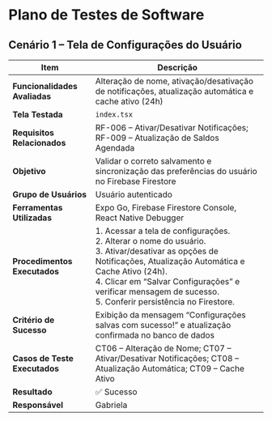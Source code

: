 # Plano de Testes de Software

## Cenário 1 – Tela de Configurações do Usuário

| **Item** | **Descrição** |
|-----------|----------------|
| **Funcionalidades Avaliadas** | Alteração de nome, ativação/desativação de notificações, atualização automática e cache ativo (24h) |
| **Tela Testada** | `index.tsx` |
| **Requisitos Relacionados** | RF-006 – Ativar/Desativar Notificações; RF-009 – Atualização de Saldos Agendada |
| **Objetivo** | Validar o correto salvamento e sincronização das preferências do usuário no Firebase Firestore |
| **Grupo de Usuários** | Usuário autenticado |
| **Ferramentas Utilizadas** | Expo Go, Firebase Firestore Console, React Native Debugger |
| **Procedimentos Executados** | 1. Acessar a tela de configurações.<br>2. Alterar o nome do usuário.<br>3. Ativar/desativar as opções de Notificações, Atualização Automática e Cache Ativo (24h).<br>4. Clicar em “Salvar Configurações” e verificar mensagem de sucesso.<br>5. Conferir persistência no Firestore. |
| **Critério de Sucesso** | Exibição da mensagem “Configurações salvas com sucesso!” e atualização confirmada no banco de dados |
| **Casos de Teste Executados** | CT06 – Alteração de Nome; CT07 – Ativar/Desativar Notificações; CT08 – Atualização Automática; CT09 – Cache Ativo |
| **Resultado** | ✅ Sucesso |
| **Responsável** | Gabriela |

